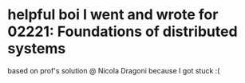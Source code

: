 # helpful boi I went and wrote for 02221: Foundations of distributed systems

based on prof's solution @ Nicola Dragoni because I got stuck :(
